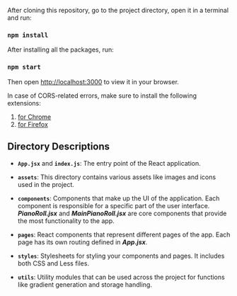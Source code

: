 After cloning this repository, go to the project directory, open it in a terminal and run:

### `npm install`

After installing all the packages, run:

### `npm start`

Then open [http://localhost:3000](http://localhost:3000) to view it in your browser.

In case of CORS-related errors, make sure to install the following extensions:

1. [for Chrome](https://chrome.google.com/webstore/detail/allow-cors-access-control/lhobafahddgcelffkeicbaginigeejlf)
2. [for Firefox](https://addons.mozilla.org/en-US/firefox/addon/access-control-allow-origin)

## Directory Descriptions

- **`App.jsx`** and **`index.js`**: The entry point of the React application.

- **`assets`**: This directory contains various assets like images and icons used in the project.

- **`components`**: Components that make up the UI of the application. Each component is responsible for a specific part of the user interface.
  **_PianoRoll.jsx_** and **_MainPianoRoll.jsx_** are core components that provide the most functionality to the app.

- **`pages`**: React components that represent different pages of the app. Each page has its own routing defined in **_App.jsx_**.

- **`styles`**: Stylesheets for styling your components and pages. It includes both CSS and Less files.

- **`utils`**: Utility modules that can be used across the project for functions like gradient generation and storage handling.
